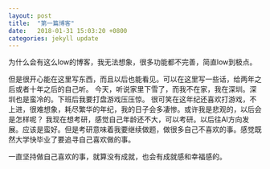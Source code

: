 ```yaml
---
layout: post
title:  "第一篇博客"
date:   2018-01-31 15:03:20 +0800
categories: jekyll update
---
```

为什么会有这么low的博客，我无法想象，很多功能都不完善，简直low到极点。

但是很开心能在这里写东西，而且以后也能看见。可以在这里写一些话，给两年之后或者十年之后的自己听。
今天，听说家里下雪了，而我不在家，我在深圳。深圳也是蛮冷的。下班后我要打盘游戏压压惊。
很可笑在这年纪还喜欢打游戏，不上进，很难想象，耗尽繁华的年纪，我的日子会多凄惨。或许我是悲观的，以后会是怎样呢？
我现在想考研，感觉自己年龄还不大，可以考研。以后往AI方向发展。应该是蛮好。但是考研意味着我要继续做题，做很多自己不喜欢的事。感觉既然大学快毕业了要追寻自己喜欢做的事。

一直坚持做自己喜欢的事，就算没有成就，也会有成就感和幸福感的。

